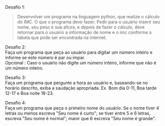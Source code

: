 Desafio 1:<br>
> Desenvolver um programa na linguagem python, que realize o cálculo do IMC.
O que o programa deve fazer: Pedir para o usuário inserir seu nome, seu peso e sua altura, e depois de fazer o cálculo, deve retornar para o usuário a informação de nome e o imc conforme a tabela que pode ser encontrada na internet.

Desafio 2:<br>
Faça um programa que peça ao usuário para digitar um número inteiro e informe se este número é par ou ímpar. <br>
Opcional : Caso o usuário não digite um número inteiro, informe que não é um número inteiro.

Desafio 3:<br>
Faça um programa que pergunte a hora ao usuário e, baseando-se no horário descrito, exiba a saudação apropriada.
Ex. Bom dia 0-11, Boa tarde 12-17 e Boa noite 18-23.

Desafio 4:<br>
Faça um programa que peça o primeiro nome do usuário. Se o nome tiver 4 letras ou 
menos escreva "Seu nome é curto"; se tiver entre 5 e 6 letras, escreva 
"Seu nome é normal"; maior que 6 escreva "Seu nome é grande". 
